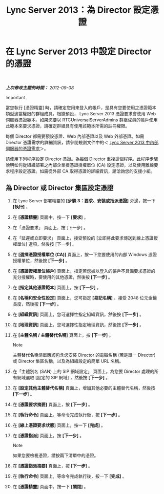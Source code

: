 ﻿---
title: Lync Server 2013：為 Director 設定憑證
TOCTitle: 為 Director 設定憑證
ms:assetid: 22988186-15ae-43b1-92f4-0adb3b75a7fd
ms:mtpsurl: https://technet.microsoft.com/zh-tw/library/Gg398296(v=OCS.15)
ms:contentKeyID: 49290334
ms.date: 08/10/2015
mtps_version: v=OCS.15
ms.translationtype: HT
---

# 在 Lync Server 2013 中設定 Director 的憑證

 

_**上次修改主題的時間：** 2012-09-08_

> [!IMPORTANT]  
> 當您執行 [憑證精靈] 時，請確定您用來登入的帳戶，是具有您要使用之憑證範本類型適當權限的群組成員。根據預設， Lync Server 2013 憑證要求會使用 Web 伺服器憑證範本。如果您要以 RTCUniversalServerAdmins 群組成員的帳戶使用此範本來要求憑證，請確定群組具有使用該範本所需的註冊權限。



每個 Director 都需要預設憑證、Web 內部憑證以及 Web 外部憑證。如需 Director 憑證需求的詳細資訊，請參閱規劃文件中的＜ [Lync Server 2013 中內部伺服器的憑證需求](lync-server-2013-certificate-requirements-for-internal-servers.md)＞。

請使用下列程序設定 Director 憑證。為每個 Director 重複這個程序。此程序步驟說明如何從組織部署之內部企業根憑證授權單位 (CA) 設定憑證，以及使用離線要求程序設定憑證。如需從外部 CA 取得憑證的詳細資訊，請洽詢您的支援小組。

## 為 Director 或 Director 集區設定憑證

1.  在 Lync Server 部署精靈的 **\[步驟 3：要求、安裝或指派憑證\]** 旁邊，按一下 **\[執行\]** 。

2.  在 **\[憑證精靈\]** 頁面中，按一下 **\[要求\]** 。

3.  在「憑證要求」 頁面上，按 \[下一步\] 。

4.  在「延遲或立即要求」 頁面上，接受預設的 \[立即將此要求傳送到線上憑證授權單位\] 選項，然後按 \[下一步\] 。

5.  在 **\[選擇憑證授權單位 (CA)\]** 頁面上，按一下您要使用的內部 Windows 憑證授權單位，然後按 **\[下一步\]** 。

6.  在 **\[憑證授權單位帳戶\]** 頁面上，指定若您據以登入的帳戶不具備要求憑證的充分授權時，要使用的其他憑證，然後按 **\[下一步\]** 。

7.  在 **\[指定其他憑證範本\]** 頁面上，按 **\[下一步\]** 。

8.  在 **\[名稱和安全性設定\]** 頁面上，您可指定 **\[易記名稱\]** 、接受 2048 位元金鑰長度，然後按 **\[下一步\]** 。

9.  在 **\[組織資訊\]** 頁面上，您可選擇性指定組織資訊，然後按 **\[下一步\]** 。

10. 在 **\[地理資訊\]** 頁面上，您可選擇性指定地理資訊，然後按 **\[下一步\]** 。

11. 在 **\[主體名稱 / 主體替代名稱\]** 頁面上，按 **\[下一步\]** 。
    
    > [!NOTE]  
    > 主體替代名稱清單應該包含您安裝 Director 的電腦名稱 (若是單一 Director) 或 Director 集區名稱，以及為組織設定的簡單 URL 名稱。
    


12. 在「主體別名 (SAN) 上的 SIP 網域設定」 頁面上，為您要 Director 處理的所有網域選取 \[設定的 SIP 網域\] ，然後按 **\[下一步\]** 。

13. 在 **\[設定其他主體替代名稱\]** 頁面上，增加其他必要的主體替代名稱，然後按 **\[下一步\]** 。

14. 在 **\[憑證要求摘要\]** 頁面上，按 **\[下一步\]** 。

15. 在 **\[執行命令\]** 頁面上，等命令完成執行後，按 **\[下一步\]** 。

16. 在 **\[線上憑證要求狀態\]** 頁面上，按一下 **\[完成\]** 。

17. 在 **\[憑證指派\]** 頁面上，按 **\[下一步\]** 。
    
    > [!NOTE]  
    > 如果您要檢視憑證，請按兩下清單中的憑證。
    


18. 在 **\[憑證指派摘要\]** 頁面上，按 **\[下一步\]** 。

19. 在 **\[執行命令\]** 頁面上，等命令完成執行後，按一下 **\[完成\]** 。

20. 在 **\[憑證精靈\]** 頁面中，按一下 **\[關閉\]** 。

